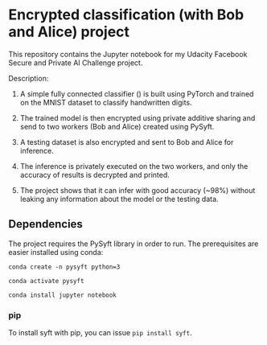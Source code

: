# Encrypted classification (with Bob and Alice) project
This repository contains the Jupyter notebook for my Udacity Facebook Secure and Private AI Challenge project.

Description:
1. A simple fully connected classifier () is built using PyTorch and trained on the MNIST dataset to classify handwritten digits.
 
2. The trained model is then encrypted using private additive sharing and send to two workers (Bob and Alice) created using PySyft.
 
3. A testing dataset is also encrypted and sent to Bob and Alice for inference.
 
4. The inference is privately executed on the two workers, and only the accuracy of results is decrypted and printed.

5. The project shows that it can infer with good accuracy (~98%) without leaking any information about the model or the testing data.

## Dependencies

The project requires the PySyft library in order to run. The prerequisites are easier installed using conda:

`conda create -n pysyft python=3`

`conda activate pysyft`

`conda install jupyter notebook`


### pip

To install syft with pip, you can issue `pip install syft`.
